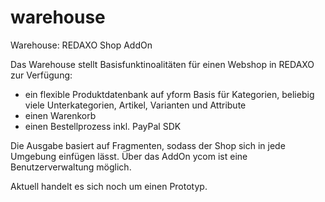 # warehouse
Warehouse: REDAXO Shop AddOn

Das Warehouse stellt Basisfunktinoalitäten für einen Webshop in REDAXO zur Verfügung:

* ein flexible Produktdatenbank auf yform Basis für Kategorien, beliebig viele Unterkategorien, Artikel, Varianten und Attribute
* einen Warenkorb
* einen Bestellprozess inkl. PayPal SDK

Die Ausgabe basiert auf Fragmenten, sodass der Shop sich in jede Umgebung einfügen lässt.
Über das AddOn ycom ist eine Benutzerverwaltung möglich.

Aktuell handelt es sich noch um einen Prototyp.
